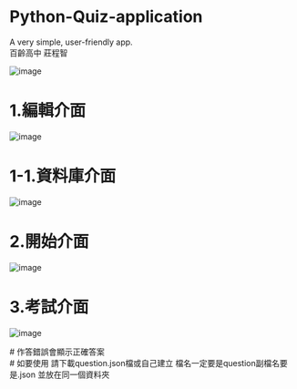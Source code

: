 # Python-Quiz-application
A very simple, user-friendly app. \
百齡高中 莊程智

![image](https://user-images.githubusercontent.com/73602058/121235211-2f260500-c8c7-11eb-9ba1-570a058ce971.png)

# 1.編輯介面

![image](https://user-images.githubusercontent.com/73602058/121236368-72cd3e80-c8c8-11eb-84f4-c80c9d7780e6.png)

# 1-1.資料庫介面

![image](https://user-images.githubusercontent.com/73602058/121237114-48c84c00-c8c9-11eb-8f29-1440f7763cbe.png)

# 2.開始介面

![image](https://user-images.githubusercontent.com/73602058/121238155-60540480-c8ca-11eb-8127-804e0ba75f02.png)

# 3.考試介面

![image](https://user-images.githubusercontent.com/73602058/121238714-fe47cf00-c8ca-11eb-960f-9fe5d87ee486.png)

\# 作答錯誤會顯示正確答案 \
\# 如要使用 請下載question.json檔或自己建立 檔名一定要是question副檔名要是.json 並放在同一個資料夾
